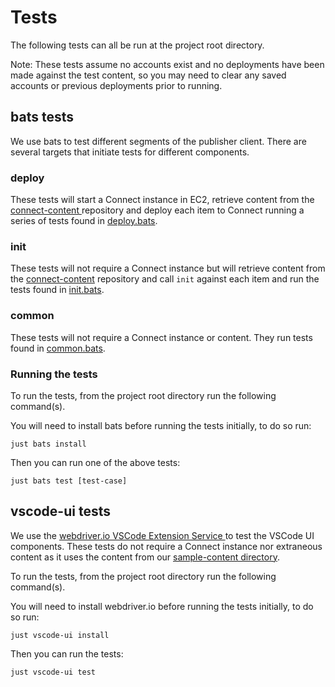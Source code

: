 # Tests

The following tests can all be run at the project root directory.

Note: These tests assume no accounts exist and no deployments have been made against the test content, so you may need to clear any saved accounts or previous deployments prior to running.

## bats tests

We use bats to test different segments of the publisher client. There are several targets that initiate tests for different components.

### deploy

These tests will start a Connect instance in EC2, retrieve content from the [connect-content ](https://github.com/rstudio/connect-content)repository and deploy each item to Connect running a series of tests found in [deploy.bats](https://github.com/posit-dev/publisher/tree/main/test/bats/contract/deploy.bats).

### init

These tests will not require a Connect instance but will retrieve content from the [connect-content](https://github.com/rstudio/connect-content) repository and call `init` against each item and run the tests found in [init.bats](https://github.com/posit-dev/publisher/blob/main/test/bats/cli/init.bats).

### common

These tests will not require a Connect instance or content. They run tests found in [common.bats](https://github.com/posit-dev/publisher/blob/main/test/bats/cli/common.bats).

### Running the tests

To run the tests, from the project root directory run the following command(s).

You will need to install bats before running the tests initially, to do so run:

```
just bats install
```

Then you can run one of the above tests:

```
just bats test [test-case]
```

## vscode-ui tests

We use the [webdriver.io VSCode Extension Service ](https://webdriver.io/docs/extension-testing/vscode-extensions) to test the VSCode UI components. These tests do not require a Connect instance nor extraneous content as it uses the content from our [sample-content directory](https://github.com/posit-dev/publisher/tree/main/test/sample-content).

To run the tests, from the project root directory run the following command(s).

You will need to install webdriver.io before running the tests initially, to do so run:

```
just vscode-ui install
```

Then you can run the tests:

```
just vscode-ui test
```

